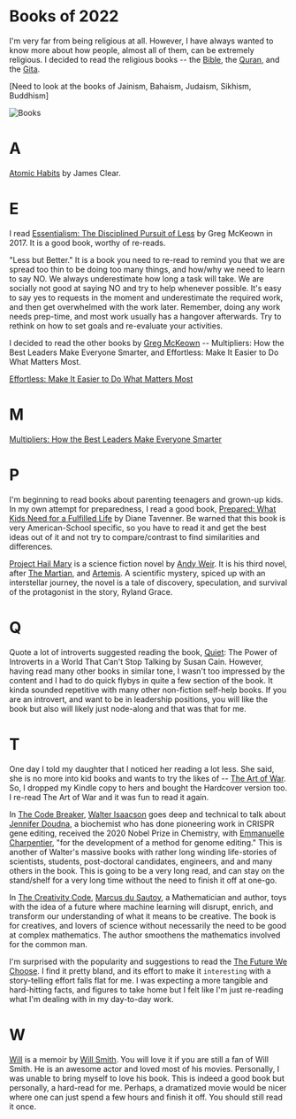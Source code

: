 # Books of 2022

I'm very far from being religious at all. However, I have always wanted to know more about how people, almost all of them, can be extremely religious. I decided to read the religious books -- the [Bible](https://en.wikipedia.org/wiki/Bible), the [Quran](https://en.wikipedia.org/wiki/Quran), and the [Gita](https://en.wikipedia.org/wiki/Bhagavad_Gita).

[Need to look at the books of Jainism, Bahaism, Judaism, Sikhism, Buddhism]

<img class="medium" src="https://cdn.oinam.com/img/books/books-dark.webp" alt="Books" loading="lazy">

# A

[Atomic Habits](https://jamesclear.com/atomic-habits) by James Clear.

# E

I read [Essentialism: The Disciplined Pursuit of Less](https://www.amazon.com/Essentialism-Disciplined-Pursuit-Greg-McKeown/dp/0804137382) by Greg McKeown in 2017. It is a good book, worthy of re-reads.

"Less but Better." It is a book you need to re-read to remind you that we are spread too thin to be doing too many things, and how/why we need to learn to say NO. We always underestimate how long a task will take. We are socially not good at saying NO and try to help whenever possible. It's easy to say yes to requests in the moment and underestimate the required work, and  then get overwhelmed with the work later. Remember, doing any work needs prep-time, and most work usually has a hangover afterwards. Try to rethink on how to set goals and re-evaluate your activities.

I decided to read the other books by [Greg McKeown](https://en.wikipedia.org/wiki/Greg_McKeown_(author)) -- Multipliers: How the Best Leaders Make Everyone Smarter, and Effortless: Make It Easier to Do What Matters Most.

[Effortless: Make It Easier to Do What Matters Most](https://www.amazon.com/Effortless-Make-Easier-What-Matters/dp/0593135644/)

# M

[Multipliers: How the Best Leaders Make Everyone Smarter](https://en.wikipedia.org/wiki/Multipliers:_How_the_Best_Leaders_Make_Everyone_Smarter)

# P

I'm beginning to read books about parenting teenagers and grown-up kids. In my own attempt for preparedness, I read a good book, [Prepared: What Kids Need for a Fulfilled Life](https://www.amazon.com/Prepared-What-Kids-Need-Fulfilled/dp/1984826069) by Diane Tavenner. Be warned that this book is very American-School specific, so you have to read it and get the best ideas out of it and not try to compare/contrast to find similarities and differences.

[Project Hail Mary](https://en.wikipedia.org/wiki/Project_Hail_Mary) is a science fiction novel by [Andy Weir](https://en.wikipedia.org/wiki/Andy_Weir). It is his third novel, after [The Martian](https://en.wikipedia.org/wiki/The_Martian_(Weir_novel)), and [Artemis](https://en.wikipedia.org/wiki/Artemis_(novel)). A scientific mystery, spiced up with an interstellar journey, the novel is a tale of discovery, speculation, and survival of the protagonist in the story, Ryland Grace.

# Q

Quote a lot of introverts suggested reading the book, [Quiet](https://en.wikipedia.org/wiki/Quiet%3A_The_Power_of_Introverts_in_a_World_That_Can't_Stop_Talking): The Power of Introverts in a World That Can't Stop Talking by Susan Cain. However, having read many other books in similar tone, I wasn't too impressed by the content and I had to do quick flybys in quite a few section of the book. It kinda sounded repetitive with many other non-fiction self-help books. If you are an introvert, and want to be in leadership positions, you will like the book but also will likely just node-along and that was that for me.

# T

One day I told my daughter that I noticed her reading a lot less. She said, she is no more into kid books and wants to try the likes of -- [The Art of War](https://en.wikipedia.org/wiki/The_Art_of_War). So, I dropped my Kindle copy to hers and bought the Hardcover version too. I re-read The Art of War and it was fun to read it again.

In [The Code Breaker](https://en.wikipedia.org/wiki/The_Code_Breaker), [Walter Isaacson](https://en.wikipedia.org/wiki/Walter_Isaacson) goes deep and technical to talk about [Jennifer Doudna](https://en.wikipedia.org/wiki/Jennifer_Doudna), a biochemist who has done pioneering work in CRISPR gene editing, received the 2020 Nobel Prize in Chemistry, with [Emmanuelle Charpentier](https://en.wikipedia.org/wiki/Emmanuelle_Charpentier), "for the development of a method for genome editing." This is another of Walter's massive books with rather long winding life-stories of scientists, students, post-doctoral candidates, engineers, and and many others in the book. This is going to be a very long read, and can stay on the stand/shelf for a very long time without the need to finish it off at one-go.

In [The Creativity Code](https://www.amazon.com/Creativity-Code-Learning-Write-Paint-dp-0008288151/dp/0008288151/), [Marcus du Sautoy](https://en.wikipedia.org/wiki/Marcus_du_Sautoy), a Mathematician and author, toys with the idea of a future where machine learning will disrupt, enrich, and transform our understanding of what it means to be creative. The book is for creatives, and lovers of science without necessarily the need to be good at complex mathematics. The author smoothens the mathematics involved for the common man.

I'm surprised with the popularity and suggestions to read the [The Future We Choose](https://www.amazon.com/Future-We-Choose-Surviving-Climate/dp/0525658351). I find it pretty bland, and its effort to make it `interesting` with a story-telling effort falls flat for me. I was expecting a more tangible and hard-hitting facts, and figures to take home but I felt like I'm just re-reading what I'm dealing with in my day-to-day work.

# W

[Will](https://willthebook.com) is a memoir by [Will Smith](https://en.wikipedia.org/wiki/Will_Smith). You will love it if you are still a fan of Will Smith. He is an awesome actor and loved most of his movies. Personally, I was unable to bring myself to love his book. This is indeed a good book but personally, a hard-read for me. Perhaps, a dramatized movie would be nicer where one can just spend a few hours and finish it off. You should still read it once.
